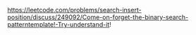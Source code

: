 https://leetcode.com/problems/search-insert-position/discuss/249092/Come-on-forget-the-binary-search-patterntemplate!-Try-understand-it!